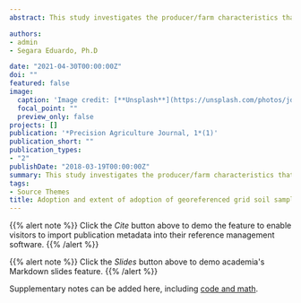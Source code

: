 ```yaml
---
abstract: This study investigates the producer/farm characteristics that influence the adoption and extent of adoption of georeferenced grid soil sampling technology, using the two-part model, among cotton producers in the southern U.S. The extent of adoption is the number of acres grid soil sampled. Soil sampling is sometimes seen as the foundation of precision agriculture. The study uses the 2013 survey data on active cotton producers in 14 southern U.S states conducted by Cotton Incorporated. The study identified producers’ awareness of a cost-share reimbursement program, percentage of income from cotton production, the use of yield map, ownership of livestock, land acreage devoted to other crops, and cotton production in Mississippi and Tennessee as important variables that influence the extent of adoption of georeferenced soil sampling technology. [Click to see publication](https://link.springer.com/article/10.1007/s11119-018-9568-3)

authors:
- admin
- Segara Eduardo, Ph.D

date: "2021-04-30T00:00:00Z"
doi: ""
featured: false
image:
  caption: 'Image credit: [**Unsplash**](https://unsplash.com/photos/jdD8gXaTZsc)'
  focal_point: ""
  preview_only: false
projects: []
publication: '*Precision Agriculture Journal, 1*(1)'
publication_short: ""
publication_types:
- "2"
publishDate: "2018-03-19T00:00:00Z"
summary: This study investigates the producer/farm characteristics that influence the adoption and extent of adoption of georeferenced grid soil sampling technology, using the two-part model, among cotton producers in the southern U.S. The extent of adoption is the number of acres grid soil sampled.
tags:
- Source Themes
title: Adoption and extent of adoption of georeferenced grid soil sampling technology by cotton producers in the southern U.S.
---
```


{{% alert note %}}
Click the *Cite* button above to demo the feature to enable visitors to import publication metadata into their reference management software.
{{% /alert %}}

{{% alert note %}}
Click the *Slides* button above to demo academia's Markdown slides feature.
{{% /alert %}}

Supplementary notes can be added here, including [code and math](https://sourcethemes.com/academic/docs/writing-markdown-latex/).


